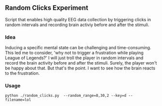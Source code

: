 ## Random Clicks Experiment

Script that enables high quality EEG data collection by triggering clicks in random intervals and recording brain activiy before and after the stimuli.

### Idea

Inducing a specific mental state can be challenging and time-consuming. This led me to consider, 'why not to trigger a frustration while playing League of Legends?' I will just troll the player in random intervals and record the brain activity before and after the stimuli. Surely, the player won't be happy about that. But that's the point. I want to see how the brain reacts to the frustration.


### Usage

```shell
python ./random_clicks.py  --random_range=8,30,2 --key=d --filename=lol
```